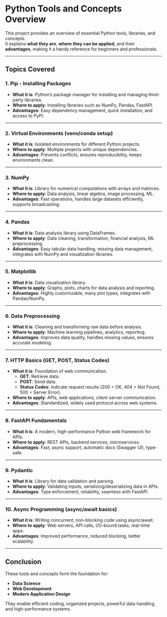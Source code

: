 # Python Tools and Concepts Overview

This project provides an overview of essential Python tools, libraries, and concepts.  
It explains **what they are**, **where they can be applied**, and their **advantages**, making it a handy reference for beginners and professionals.

---

## Topics Covered

### 1. Pip - Installing Packages
- **What it is**: Python’s package manager for installing and managing third-party libraries.  
- **Where to apply**: Installing libraries such as NumPy, Pandas, FastAPI.  
- **Advantages**: Easy dependency management, quick installation, and access to PyPI.

---

### 2. Virtual Environments (venv/conda setup)
- **What it is**: Isolated environments for different Python projects.  
- **Where to apply**: Multiple projects with unique dependencies.  
- **Advantages**: Prevents conflicts, ensures reproducibility, keeps environments clean.

---

### 3. NumPy
- **What it is**: Library for numerical computations with arrays and matrices.  
- **Where to apply**: Data analysis, linear algebra, image processing, ML.  
- **Advantages**: Fast operations, handles large datasets efficiently, supports broadcasting.

---

### 4. Pandas
- **What it is**: Data analysis library using DataFrames.  
- **Where to apply**: Data cleaning, transformation, financial analysis, ML preprocessing.  
- **Advantages**: Easy tabular data handling, missing data management, integrates with NumPy and visualization libraries.

---

### 5. Matplotlib
- **What it is**: Data visualization library.  
- **Where to apply**: Graphs, plots, charts for data analysis and reporting.  
- **Advantages**: Highly customizable, many plot types, integrates with Pandas/NumPy.

---

### 6. Data Preprocessing
- **What it is**: Cleaning and transforming raw data before analysis.  
- **Where to apply**: Machine learning pipelines, analytics, reporting.  
- **Advantages**: Improves data quality, handles missing values, ensures accurate modeling.

---

### 7. HTTP Basics (GET, POST, Status Codes)
- **What it is**: Foundation of web communication.  
  - **GET**: Retrieve data.  
  - **POST**: Send data.  
  - **Status Codes**: Indicate request results (200 = OK, 404 = Not Found, 500 = Server Error).  
- **Where to apply**: APIs, web applications, client-server communication.  
- **Advantages**: Standardized, widely used protocol across web systems.

---

### 8. FastAPI Fundamentals
- **What it is**: A modern, high-performance Python web framework for APIs.  
- **Where to apply**: REST APIs, backend services, microservices.  
- **Advantages**: Fast, async support, automatic docs (Swagger UI), type-safe.

---

### 9. Pydantic
- **What it is**: Library for data validation and parsing.  
- **Where to apply**: Validating inputs, serializing/deserializing data in APIs.  
- **Advantages**: Type enforcement, reliability, seamless with FastAPI.

---

### 10. Async Programming (async/await basics)
- **What it is**: Writing concurrent, non-blocking code using async/await.  
- **Where to apply**: Web servers, API calls, I/O-bound tasks, real-time apps.  
- **Advantages**: Improved performance, reduced blocking, better scalability.

---

## Conclusion
These tools and concepts form the foundation for:
- **Data Science**
- **Web Development**
- **Modern Application Design**

They enable efficient coding, organized projects, powerful data handling, and high-performance systems.

